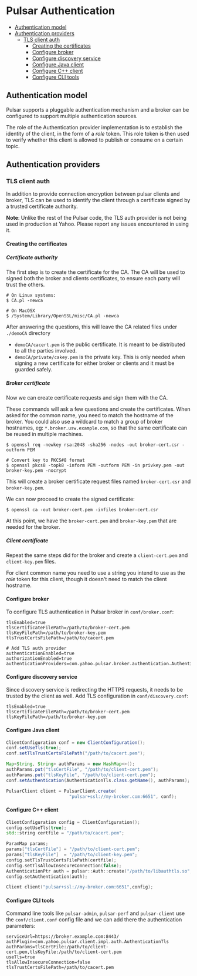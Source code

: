 
# Pulsar Authentication

<!-- TOC depthFrom:2 depthTo:4 withLinks:1 updateOnSave:1 orderedList:0 -->

- [Authentication model](#authentication-model)
- [Authentication providers](#authentication-providers)
	- [TLS client auth](#tls-client-auth)
		- [Creating the certificates](#creating-the-certificates)
		- [Configure broker](#configure-broker)
		- [Configure discovery service](#configure-discovery-service)
		- [Configure Java client](#configure-java-client)
		- [Configure C++ client](#configure-c-client)
		- [Configure CLI tools](#configure-cli-tools)

<!-- /TOC -->

## Authentication model

Pulsar supports a pluggable authentication mechanism and a broker can be
configured to support multiple authentication sources.

The role of the Authentication provider implementation is to establish the
identity of the client, in the form of a *role* token. This role token
is then used to verify whether this client is allowed to publish or
consume on a certain topic.

## Authentication providers

### TLS client auth

In addition to provide connection encryption between pulsar clients and
broker, TLS can be used to identify the client through a certificate
signed by a trusted certificate authority.

**Note**: Unlike the rest of the Pulsar code, the TLS auth provider is not being
used in production at Yahoo. Please report any issues encountered in using it.

#### Creating the certificates

##### Certificate authority

The first step is to create the certificate for the CA. The CA will be
used to signed both the broker and clients certificates, to ensure each
party will trust the others.

```shell
# On Linux systems:
$ CA.pl -newca

# On MacOSX
$ /System/Library/OpenSSL/misc/CA.pl -newca
```

After answering the questions, this will leave the CA related files
under `./demoCA` directory
 * `demoCA/cacert.pem` is the public certificate. It is meant to be
   distributed to all the parties involved.
 * `demoCA/private/cakey.pem` is the private key. This is only needed
   when signing a new certificate for either broker or clients and it
   must be guarded safely.

##### Broker certificate

Now we can create certificate requests and sign them with the CA.

These commands will ask a few questions and create the certificates. When asked
for the common name, you need to match the hostname of the broker. You could also
use a wildcard to match a group of broker hostnames, eg: `*.broker.usw.example.com`,
so that the same certificate can be reused in multiple machines.

```shell
$ openssl req -newkey rsa:2048 -sha256 -nodes -out broker-cert.csr -outform PEM

# Convert key to PKCS#8 format
$ openssl pkcs8 -topk8 -inform PEM -outform PEM -in privkey.pem -out broker-key.pem -nocrypt
```

This will create a broker certificate request files named
 `broker-cert.csr` and `broker-key.pem`.


We can now proceed to create the signed certificate:

```shell
$ openssl ca -out broker-cert.pem -infiles broker-cert.csr
```

At this point, we have the `broker-cert.pem` and `broker-key.pem` that
are needed for the broker.

##### Client certificate

Repeat the same steps did for the broker and create a `client-cert.pem`
and `client-key.pem` files.

For client common name you need to use a string you intend to use as the
*role* token for this client, though it doesn't need to match the client hostname.

#### Configure broker

To configure TLS authentication in Pulsar broker in `conf/broker.conf`:

```shell
tlsEnabled=true
tlsCertificateFilePath=/path/to/broker-cert.pem
tlsKeyFilePath=/path/to/broker-key.pem
tlsTrustCertsFilePath=/path/to/cacert.pem

# Add TLS auth provider
authenticationEnabled=true
authorizationEnabled=true
authenticationProviders=com.yahoo.pulsar.broker.authentication.AuthenticationProviderTls
```

#### Configure discovery service

Since discovery service is redirecting the HTTPS requests, it needs to be trusted
by the client as well. Add TLS configuration in `conf/discovery.conf`:

```shell
tlsEnabled=true
tlsCertificateFilePath=/path/to/broker-cert.pem
tlsKeyFilePath=/path/to/broker-key.pem
```

#### Configure Java client

```java
ClientConfiguration conf = new ClientConfiguration();
conf.setUseTls(true);
conf.setTlsTrustCertsFilePath("/path/to/cacert.pem");

Map<String, String> authParams = new HashMap<>();
authParams.put("tlsCertFile", "/path/to/client-cert.pem");
authParams.put("tlsKeyFile", "/path/to/client-cert.pem");
conf.setAuthentication(AuthenticationTls.class.getName(), authParams);

PulsarClient client = PulsarClient.create(
                        "pulsar+ssl://my-broker.com:6651", conf);
```

#### Configure C++ client

```cpp
ClientConfiguration config = ClientConfiguration();
config.setUseTls(true);
std::string certfile = "/path/to/cacert.pem";

ParamMap params;
params["tlsCertFile"] = "/path/to/client-cert.pem";
params["tlsKeyFile"]  = "/path/to/client-key.pem";
config.setTlsTrustCertsFilePath(certfile);
config.setTlsAllowInsecureConnection(false);
AuthenticationPtr auth = pulsar::Auth::create("/path/to/libauthtls.so", params);
config.setAuthentication(auth);

Client client("pulsar+ssl://my-broker.com:6651",config);
```


#### Configure CLI tools

Command line tools like `pulsar-admin`, `pulsar-perf` and `pulsar-client` use the `conf/client.conf` config file and we can
add there the authentication parameters:

```shell
serviceUrl=https://broker.example.com:8443/
authPlugin=com.yahoo.pulsar.client.impl.auth.AuthenticationTls
authParams=tlsCertFile:/path/to/client-cert.pem,tlsKeyFile:/path/to/client-cert.pem
useTls=true
tlsAllowInsecureConnection=false
tlsTrustCertsFilePath=/path/to/cacert.pem
```
